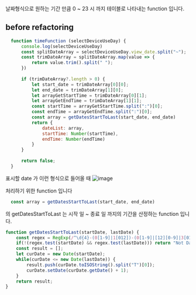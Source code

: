 날짜형식으로 원하는 기간 만큼 0 ~ 23 시 까지 테이블로 나타내는 function 입니다.

## before refactoring 
```js
  function timeFunction (selectDeviceUseDay) {
      console.log(selectDeviceUseDay)
      const splitDateArray = selectDeviceUseDay.view_date.split("~");
      const trimDateArray = splitDateArray.map(value => {
          return value.trim().split(" ");
      })
  
      if (trimDateArray?.length > 0) {
          let start_date = trimDateArray[0][0];
          let end_date = trimDateArray[1][0];
          let arrayGetStartTime = trimDateArray[0][1];
          let arrayGetEndTime = trimDateArray[1][1];
          const startTime = arrayGetStartTime.split(":")[0];
          const endTime = arrayGetEndTime.split(":")[0];
          const array = getDatesStartToLast(start_date, end_date)
          return {
              dateList: array,
              startTime: Number(startTime),
              endTime: Number(endTime)
          }
      }
  
      return false;
  }
```

표시할 date 가 이런 형식으로 들어올 때
![image](https://github.com/jaeyoung4019/time_table_select_module/assets/135151752/c3036814-d22e-4afc-a15d-f177a050e595)

처리하기 위한 function 입니다 


```js
  const array = getDatesStartToLast(start_date, end_date)
```

의 getDatesStartToLast 는 시작 일 ~ 종료 일 까지의 기간을 산정하는 function 입니다.

```js
function getDatesStartToLast(startDate, lastDate) {
    const regex = RegExp(/^\d{4}-(0[1-9]|1[012])-(0[1-9]|[12][0-9]|3[01])$/);
    if(!(regex.test(startDate) && regex.test(lastDate))) return "Not Date Format";
    const result = [];
    let curDate = new Date(startDate);
    while(curDate <= new Date(lastDate)) {
        result.push(curDate.toISOString().split("T")[0]);
        curDate.setDate(curDate.getDate() + 1);
    }
    return result;
}
```

